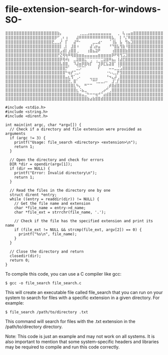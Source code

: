 # file-extension-search-for-windows-SO-
```
⣿⣿⣿⣿⣿⣿⣿⣿⣿⣿⣿⣿⣿⣿⣿⣿⣿⣿⣿⣷⡄⠀⠀⠀⠀⠀⠀⢀⣀⣀⣠⣤⣤⣤⣤⣤⣤⣤⣤⠀⠀⢀⠀⢧⢠⣤⣶⣿⣿⣿⣿⣿⣿⣿⣿⣿⣿⣿⣿⣿⣿⣿⣿⣿⣿
⣿⣿⣿⣿⣿⣿⣿⣿⣿⣿⣿⣿⣿⣿⣿⣿⣿⣿⡿⠋⢀⠆⢰⠀⠀⠀⣼⠿⠿⠿⠿⠿⠿⠿⠿⠿⠿⠿⢿⣧⡀⠀⡇⠘⡌⠿⣿⣿⣿⣿⣿⣿⣿⣿⣿⣿⣿⣿⣿⣿⣿⣿⣿⣿⣿
⣿⣿⣿⣿⣿⣿⣿⣿⣿⣿⣿⣿⣿⣿⣿⣿⣿⣟⣀⣀⡜⠀⡏⠀⠀⣼⠛⠂⠀⠀⠀⠀⣀⣀⣴⠂⠀⠀⠈⢸⣧⠀⣧⠀⢻⣦⣹⣿⣿⣿⣿⣿⣿⣿⣿⣿⣿⣿⣿⣿⣿⣿⣿⣿⣿
⣿⣿⣿⣿⣿⣿⣿⣿⣿⣿⣿⣿⣿⣿⣿⣿⣿⣿⣿⣿⡇⢀⡇⠀⣸⣿⠰⠀⠀⠀⠀⣼⢡⡶⣤⠀⠀⠀⠘⠙⣿⣧⢻⣷⠸⣿⣿⣿⣿⣿⣿⣿⣿⣿⣿⣿⣿⣿⣿⣿⣿⣿⣿⣿⣿
⣿⣿⣿⣿⣿⣿⣿⣿⣿⣿⣿⣿⣿⣿⣿⣿⣿⣿⣿⣿⣠⣾⡇⣰⣿⣿⢀⠀⠀⠀⢰⣿⣦⣽⠟⠀⠀⠀⠀⢰⣿⣿⣿⣿⣷⣿⣿⣿⣿⣿⣿⣿⣿⣿⣿⣿⣿⣿⣿⣿⣿⣿⣿⣿⣿
⣿⣿⣿⣿⣿⣿⣿⣿⣿⣿⣿⣿⣿⣿⣿⣿⣿⣿⣿⡟⣝⢿⢷⠿⢿⣿⣷⣶⣶⣤⣤⣤⣤⣤⣶⣶⣶⣶⣶⡿⠟⢿⢻⣩⣹⣿⣿⣿⣿⣿⣿⣿⣿⣿⣿⣿⣿⣿⣿⣿⣿⣿⣿⣿⣿
⣿⣿⣿⣿⣿⣿⣿⣿⣿⣿⣿⣿⣿⣿⣿⣿⣿⣿⣿⣿⡿⢿⠾⡆⠀⣀⣽⣿⣿⣍⠉⢉⠉⢉⠉⣉⣽⣿⠿⣦⡄⢸⣼⣟⣿⣿⣿⣿⣿⣿⣿⣿⣿⣿⣿⣿⣿⣿⣿⣿⣿⣿⣿⣿⣿
⣿⣿⣿⣿⣿⣿⣿⣿⣿⣿⣿⣿⣿⣿⣿⣿⣿⣿⣿⣿⣧⣿⣿⡀⠀⠹⣼⣶⡿⣿⢷⡏⠀⠈⣹⡿⣏⣧⣽⣿⠁⢸⣿⣿⣿⣿⣿⣿⣿⣿⣿⣿⣿⣿⣿⣿⣿⣿⣿⣿⣿⣿⣿⣿⣿
⣿⣿⣿⣿⣿⣿⣿⣿⣿⣿⣿⣿⣿⣿⣿⣿⣿⣿⣿⣿⣿⣿⡛⠁⠀⠀⣈⡩⠉⠁⠀⠀⠀⠀⠏⠀⠀⠀⠤⠤⣀⣈⣡⣿⣿⣿⣿⣿⣿⣿⣿⣿⣿⣿⣿⣿⣿⣿⣿⣿⣿⣿⣿⣿⣿
⣿⣿⣿⣿⣿⣿⣿⣿⣿⣿⣿⣿⣿⣿⣿⣿⣿⣿⣿⣿⣿⣿⠓⢶⡞⢉⣀⠄⠀⠀⠀⠀⠀⠀⠀⠀⠀⠐⠢⢄⣀⡟⣻⣿⣿⣿⣿⣿⣿⣿⣿⣿⣿⣿⣿⣿⣿⣿⣿⣿⣿⣿⣿⣿⣿
⣿⣿⣿⣿⣿⣿⣿⣿⣿⣿⣿⣿⣿⣿⣿⣿⣿⣿⣿⣿⣿⣿⣤⣆⢻⠁⢀⠄⠀⠀⠀⣀⣀⣀⠀⠀⠀⠘⠲⣄⡼⢀⣿⣿⣿⣿⣿⣿⣿⣿⣿⣿⣿⣿⣿⣿⣿⣿⣿⣿⣿⣿⣿⣿⣿
⣿⣿⣿⣿⣿⣿⣿⣿⣿⣿⣿⣿⣿⣿⣿⣿⣿⣿⣿⣿⣿⣿⣿⣟⡀⣿⠁⠀⠀⠀⠀⠈⠛⢋⣀⣀⡠⠄⠀⣸⢁⡏⣿⣿⣿⣿⣿⣿⣿⣿⣿⣿⣿⣿⣿⣿⣿⣿⣿⣿⣿⣿⣿⣿⣿
⣿⣿⣿⣿⣿⣿⣿⣿⣿⣿⣿⣿⣿⣿⣿⣿⣿⣿⣿⣿⣿⣿⣿⣿⣿⣇⠳⡄⠀⠛⠉⠉⠀⠀⠀⠀⠀⢀⡾⣿⣾⣿⣿⣿⣿⣿⣿⣿⣿⣿⣿⣿⣿⣿⣿⣿⣿⣿⣿⣿⣿⣿⣿⣿⣿
⣿⣿⣿⣿⣿⣿⣿⣿⣿⣿⣿⣿⣿⣿⣿⣿⣿⣿⣿⣿⣿⣿⣿⣿⣿⣿⣆⠨⣦⣀⠀⠀⠀⠀⠀⢀⡴⠋⢀⣿⣿⣿⣿⣿⣿⣿⣿⣿⣿⣿⣿⣿⣿⣿⣿⣿⣿⣿⣿⣿⣿⣿⣿⣿⣿
⣿⣿⣿⣿⣿⣿⣿⣿⣿⣿⣿⣿⣿⣿⣿⣿⣿⣿⣿⣿⣿⣿⣿⣿⣿⣿⣿⣶⣤⣈⠓⠒⠒⢶⠚⠉⣴⣾⣿⣿⣿⣿⣿⣿⣿⣿⣿⣿⣿⣿⣿⣿⣿⣿⣿⣿⣿⣿⣿⣿⣿⣿⣿⣿⣿
⣿⣿⣿⣿⣿⣿⣿⣿⣿⣿⣿⣿⣿⣿⣿⣿⣿⣿⣿⣿⣿⣿⣿⣿⣿⣿⣿⣿⣿⣿⣷⣴⣷⣿⣿⣾⣿⣿⣿⣿⣿⣿⣿⣿⣿⣿⣿⣿⣿⣿⣿⣿⣿⣿⣿⣿⣿⣿⣿⣿⣿⣿⣿⣿⣿
```

```
#include <stdio.h>
#include <string.h>
#include <dirent.h>

int main(int argc, char *argv[]) {
  // Check if a directory and file extension were provided as arguments
  if (argc != 3) {
    printf("Usage: file_search <directory> <extension>\n");
    return 1;
  }

  // Open the directory and check for errors
  DIR *dir = opendir(argv[1]);
  if (dir == NULL) {
    printf("Error: Invalid directory\n");
    return 1;
  }

  // Read the files in the directory one by one
  struct dirent *entry;
  while ((entry = readdir(dir)) != NULL) {
    // Get the file name and extension
    char *file_name = entry->d_name;
    char *file_ext = strrchr(file_name, '.');

    // Check if the file has the specified extension and print its name
    if (file_ext != NULL && strcmp(file_ext, argv[2]) == 0) {
      printf("%s\n", file_name);
    }
  }

  // Close the directory and return
  closedir(dir);
  return 0;
}
```
To compile this code, you can use a C compiler like gcc:

```
$ gcc -o file_search file_search.c
```
This will create an executable file called file_search that you can run on your system to search for files with a specific extension in a given directory. For example:

```
$ file_search /path/to/directory .txt
```
This command will search for files with the .txt extension in the /path/to/directory directory.

Note: This code is just an example and may not work on all systems. It is also important to mention that some system-specific headers and libraries may be required to compile and run this code correctly.
